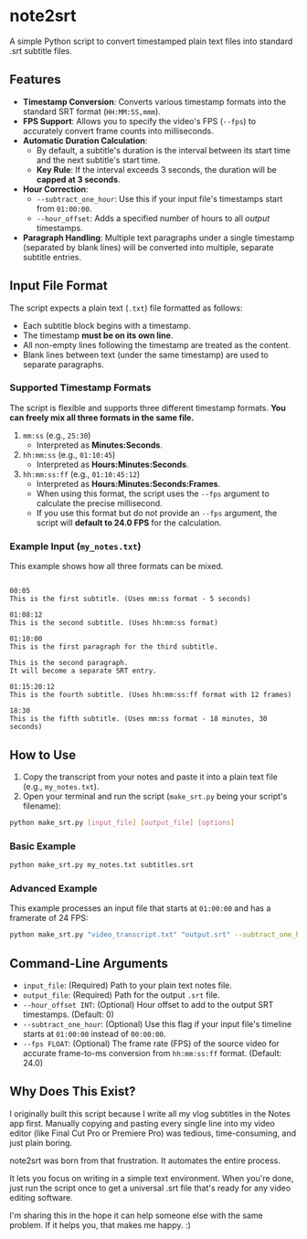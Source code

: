 # note2srt

A simple Python script to convert timestamped plain text files into standard .srt subtitle files.

## Features

- **Timestamp Conversion**: Converts various timestamp formats into the standard SRT format (`HH:MM:SS,mmm`).
- **FPS Support**: Allows you to specify the video's FPS (`--fps`) to accurately convert frame counts into milliseconds.
- **Automatic Duration Calculation**:
  - By default, a subtitle's duration is the interval between its start time and the next subtitle's start time.
  - **Key Rule**: If the interval exceeds 3 seconds, the duration will be **capped at 3 seconds**.
- **Hour Correction**:
  - `--subtract_one_hour`: Use this if your input file's timestamps start from `01:00:00`.
  - `--hour_offset`: Adds a specified number of hours to all _output_ timestamps.
- **Paragraph Handling**: Multiple text paragraphs under a single timestamp (separated by blank lines) will be converted into multiple, separate subtitle entries.

## Input File Format

The script expects a plain text (`.txt`) file formatted as follows:

- Each subtitle block begins with a timestamp.
- The timestamp **must be on its own line**.
- All non-empty lines following the timestamp are treated as the content.
- Blank lines between text (under the same timestamp) are used to separate paragraphs.

### Supported Timestamp Formats

The script is flexible and supports three different timestamp formats. **You can freely mix all three formats in the same file.**

1.  `mm:ss` (e.g., `25:30`)
    - Interpreted as **Minutes:Seconds**.
2.  `hh:mm:ss` (e.g., `01:10:45`)
    - Interpreted as **Hours:Minutes:Seconds**.
3.  `hh:mm:ss:ff` (e.g., `01:10:45:12`)
    - Interpreted as **Hours:Minutes:Seconds:Frames**.
    - When using this format, the script uses the `--fps` argument to calculate the precise millisecond.
    - If you use this format but do not provide an `--fps` argument, the script will **default to 24.0 FPS** for the calculation.

### Example Input (`my_notes.txt`)

This example shows how all three formats can be mixed.

```

00:05
This is the first subtitle. (Uses mm:ss format - 5 seconds)

01:08:12
This is the second subtitle. (Uses hh:mm:ss format)

01:10:00
This is the first paragraph for the third subtitle.

This is the second paragraph.
It will become a separate SRT entry.

01:15:20:12
This is the fourth subtitle. (Uses hh:mm:ss:ff format with 12 frames)

18:30
This is the fifth subtitle. (Uses mm:ss format - 18 minutes, 30 seconds)

```

## How to Use

1.  Copy the transcript from your notes and paste it into a plain text file (e.g., `my_notes.txt`).
2.  Open your terminal and run the script (`make_srt.py` being your script's filename):

```bash
python make_srt.py [input_file] [output_file] [options]
```

### Basic Example

```bash
python make_srt.py my_notes.txt subtitles.srt
```

### Advanced Example

This example processes an input file that starts at `01:00:00` and has a framerate of 24 FPS:

```bash
python make_srt.py "video_transcript.txt" "output.srt" --subtract_one_hour --fps 24
```

## Command-Line Arguments

- `input_file`: (Required) Path to your plain text notes file.
- `output_file`: (Required) Path for the output `.srt` file.
- `--hour_offset INT`: (Optional) Hour offset to add to the output SRT timestamps. (Default: 0)
- `--subtract_one_hour`: (Optional) Use this flag if your input file's timeline starts at `01:00:00` instead of `00:00:00`.
- `--fps FLOAT`: (Optional) The frame rate (FPS) of the source video for accurate frame-to-ms conversion from `hh:mm:ss:ff` format. (Default: 24.0)

## Why Does This Exist?

I originally built this script because I write all my vlog subtitles in the Notes app first. Manually copying and pasting every single line into my video editor (like Final Cut Pro or Premiere Pro) was tedious, time-consuming, and just plain boring.

note2srt was born from that frustration. It automates the entire process.

It lets you focus on writing in a simple text environment. When you're done, just run the script once to get a universal .srt file that's ready for any video editing software.

I'm sharing this in the hope it can help someone else with the same problem. If it helps you, that makes me happy. :)
